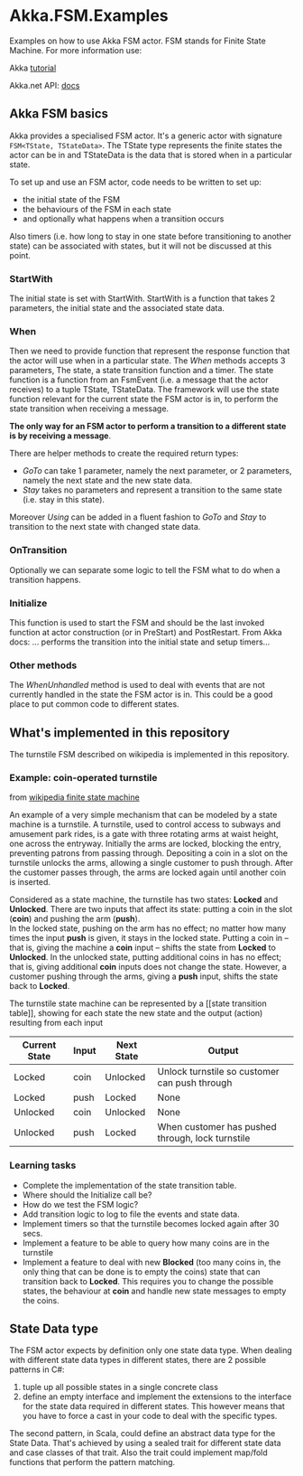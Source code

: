 # Akka.FSM.Examples
Examples on how to use Akka FSM actor. FSM stands for Finite State Machine.
For more information use:

Akka [tutorial](http://doc.akka.io/docs/akka/current/scala/fsm.html)

Akka.net API: [docs](http://api.getakka.net/docs/stable/html/27A99810.htm) 


## Akka FSM basics

Akka provides a specialised FSM actor. It's a generic actor with signature ```FSM<TState, TStateData>```. 
The TState type represents the finite states the actor can be in and TStateData is the data that is stored when in a particular state.
 
To set up and use an FSM actor, code needs to be written to set up:

* the initial state of the FSM 
* the behaviours of the FSM in each state 
* and optionally what happens when a transition occurs

Also timers (i.e. how long to stay in one state before transitioning to another state) can be associated with states, but it will not be discussed at this point.


### StartWith

The initial state is set with StartWith. StartWith is a function that takes 2 parameters, the initial state and the associated state data.

### When

Then we need to provide function that represent the response function that the actor will use when in a particular state.
The _When_ methods accepts 3 parameters, The state, a state transition function and a timer.
The state function is a function from an FsmEvent (i.e. a message that the actor receives) to a tuple TState, TStateData.
The framework will use the state function relevant for the current state the FSM actor is in, to perform the state transition when receiving a message.

**The only way for an FSM actor to perform a transition to a different state is by receiving a message**.

There are helper methods to create the required return types: 
* _GoTo_ can take 1 parameter, namely the next parameter, or 2 parameters, namely the next state and the new state data.
* _Stay_ takes no parameters and represent a transition to the same state (i.e. stay in this state).

Moreover _Using_ can be added in a fluent fashion to _GoTo_ and _Stay_ to transition to the next state with changed state data.


### OnTransition

Optionally we can separate some logic to tell the FSM what to do when a transition happens.

### Initialize

This function is used to start the FSM and should be the last invoked function at actor construction (or in PreStart) and PostRestart. 
From Akka docs: ... performs the transition into the initial state and setup timers...


### Other methods

The _WhenUnhandled_ method is used to deal with events that are not currently handled in the state the FSM actor is in. This could be a good place to put common code to different states.



## What's implemented in this repository

The turnstile FSM described on wikipedia is implemented in this repository.

### Example: coin-operated turnstile


from [wikipedia finite state machine](https://en.wikipedia.org/wiki/Finite-state_machine)

An example of a very simple mechanism that can be modeled by a state machine is a turnstile.
A turnstile, used to control access to subways and amusement park rides, is a gate with three rotating arms at waist height, one across the entryway.  Initially the arms are locked, blocking the entry, preventing patrons from passing through.  Depositing a coin  in a slot on the turnstile unlocks the arms, allowing a single customer to push through.  After the customer passes through, the arms are locked again until another coin is inserted.

Considered as a state machine, the turnstile has two states: **Locked** and **Unlocked**.
There are two inputs that affect its state: putting a coin in the slot (**coin**) and pushing the arm (**push**).  
In the locked state, pushing on the arm has no effect; no matter how many times the input **push** is given, it stays in the locked state.  Putting a coin in – that is, giving the machine a **coin** input – shifts the state from **Locked** to **Unlocked**.  In the unlocked state, putting additional coins in has no effect; that is, giving additional **coin** inputs does not change the state.  However, a customer pushing through the arms, giving a **push** input, shifts the state back to **Locked**.

The turnstile state machine can be represented by a [[state transition table]], showing for each state the new state and the output (action) resulting from each input

| Current State| Input| Next State| Output|
|-----|-----|-----|-----|
|Locked | coin | Unlocked | Unlock turnstile so customer can push through|
|Locked | push | Locked | None|
|Unlocked | coin | Unlocked | None|
|Unlocked | push | Locked | When customer has pushed through, lock turnstile|

### Learning tasks

* Complete the implementation of the state transition table.
* Where should the Initialize call be?
* How do we test the FSM logic? 
* Add transition logic to log to file the events and state data.
* Implement timers so that the turnstile becomes locked again after 30 secs.
* Implement a feature to be able to query how many coins are in the turnstile
* Implement a feature to deal with new **Blocked** (too many coins in, the only thing that can be done is to empty the coins) state that can transition back to **Locked**. This requires you to change the possible states, the behaviour at **coin** and handle new state messages to empty the coins.
 

## State Data type

The FSM actor expects by definition only one state data type.
When dealing with different state data types in different states, there are 2 possible patterns in C#:
1. tuple up all possible states in a single concrete class
2. define an empty interface and implement the extensions to the interface for the state data required in different states. This however means that you have to force a cast in your code to deal with the specific types.

The second pattern, in Scala, could define an abstract data type for the State Data. That's achieved by using a sealed trait for different state data and case classes of that trait. Also the trait could implement map/fold functions that perform the pattern matching.
